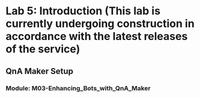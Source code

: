 # Lab 5: Introduction (This lab is currently undergoing construction in accordance with the latest releases of the service)

## QnA Maker Setup

### Module: M03-Enhancing_Bots_with_QnA_Maker
